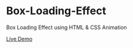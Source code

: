 # Box-Loading-Effect
Box Loading Effect using HTML &amp; CSS Animation

[Live Demo](https://shaad-imran.github.io/Box-Loading-Effect/)
